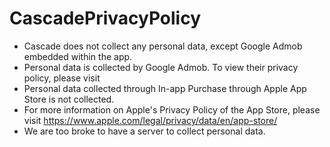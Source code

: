 # CascadePrivacyPolicy
- Cascade does not collect any personal data, except Google Admob embedded within the app.
- Personal data is collected by Google Admob. To view their privacy policy, please visit
- Personal data collected through In-app Purchase through Apple App Store is not collected.
- For more information on Apple's Privacy Policy of the App Store, please visit https://www.apple.com/legal/privacy/data/en/app-store/
- We are too broke to have a server to collect personal data.
